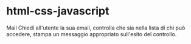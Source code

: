 # html-css-javascript
Mail
Chiedi all'utente la sua email,
controlla che sia nella lista di chi può accedere,
stampa un messaggio appropriato sull'esito del controllo.